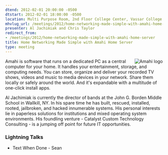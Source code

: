 ```yaml
---
dtend: 2012-02-01 20:00:00 -0500
dtstart: 2012-02-01 18:00:00 -0500
location: Multi Purpose Room, 2nd Floor College Center, Vassar College
mhvlug_url: /meetings/2012/home-networking-made-simple-with-amahi-home-server
presenter: Al Jachimiak and Chris Taylor
redirect_from:
- /meetings/2012/home-networking-made-simple-with-amahi-home-server
title: Home Networking Made Simple with Amahi Home Server
type: meeting
---
```



[<img alt="Amahi logo" src="/sites/default/files/images/amahi_logo.png" style="float: right; " />](http://www.amahi.org/)Amahi is software that runs on a dedicated PC as a central computer for your home. It handles your entertainment, storage, and computing needs. You can store, organize and deliver your recorded TV shows, videos and music to media devices in your network. Share them locally or safely around the world. And it's expandable with a multitude of one-click install apps.

Al Jachimiak is currently the director of bands at the John G. Borden Middle School in Wallkill, NY. In his spare time he has built, rescued, installed, rooted, jailbroken, and hacked innumerable systems. His personal interests lie in paperless solutions for institutions and mixed operating system environments. His foundling venture - Catalyst Custom Technology Consulting - is a jumping off point for future IT opportunities.

### Lightning Talks
- Text When Done - Sean